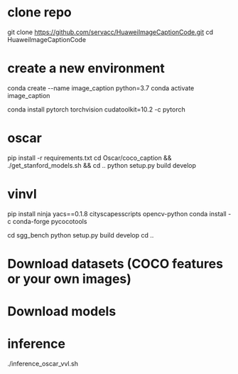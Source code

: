 # clone repo
git clone https://github.com/servacc/HuaweiImageCaptionCode.git
cd HuaweiImageCaptionCode

# create a new environment
conda create --name image_caption python=3.7
conda activate image_caption

conda install pytorch torchvision cudatoolkit=10.2 -c pytorch

# oscar
pip install -r requirements.txt
cd Oscar/coco_caption && ./get_stanford_models.sh && cd ..
python setup.py build develop

# vinvl
pip install ninja yacs==0.1.8 cityscapesscripts opencv-python
conda install -c conda-forge pycocotools

cd sgg_bench
python setup.py build develop
cd ..

# Download datasets (COCO features or your own images)

# Download models

# inference
./inference_oscar_vvl.sh